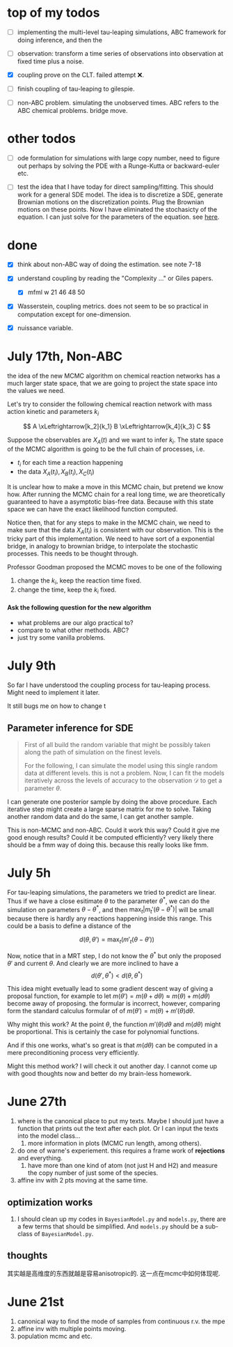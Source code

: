 # top of my todos

- [ ] implementing the multi-level tau-leaping simulations, ABC framework for doing inference, and then the 
- [ ] observation: transform a time series of observations into observation at fixed time plus a noise. 

- [x] coupling prove on the CLT. failed attempt ❌. 
- [ ] finish coupling of tau-leaping to gilespie. 
- [ ] non-ABC problem. simulating the unobserved times. ABC refers to the ABC chemical problems. bridge move. 


# other todos 

- [ ] ode formulation for simulations with large copy number, need to figure out perhaps by solving the PDE with a Runge-Kutta or backward-euler etc.  
- [ ] test the idea that I have today for direct sampling/fitting. This should work for a general SDE model. The idea is to discretize a SDE, generate Brownian motions on the discretization points. Plug the Brownian motions on these points. Now I have eliminated the stochasicty of the equation. I can just solve for the parameters of the equation. see [here](#parameter-inference-for-sde).


# done
- [x] think about non-ABC way of doing the estimation. see note 7-18
- [x] understand coupling by reading the "Complexity ..." or Giles papers.
   - [x] mfml w 21 46 48 50
- [x] Wasserstein, coupling metrics. does not seem to be so practical in computation except for one-dimension. 
- [x] nuissance variable. 


# July 17th, Non-ABC
the idea of the new MCMC algorithm on chemical reaction networks has a much larger state space, that we are going to project the state space into the values we need. 

Let's try to consider the following chemical reaction network with mass action kinetic and parameters $k_i$

$$
A \xLeftrightarrow[k_2]{k_1} B \xLeftrightarrow[k_4]{k_3} C
$$

Suppose the observables are $X_A(t)$ and we want to infer $k_i$. The state space of the MCMC algorithm is going to be the full chain of processes, i.e. 

- $t_i$ for each time a reaction happening
- the data $X_A(t_i), X_B(t_i), X_C(t_i)$

It is unclear how to make a move in this MCMC chain, but pretend we know how. After running the MCMC chain for a real long time, we are theoretically guaranteed to have a asymptotic bias-free data. Because with this state space we can have the exact likelihood function computed. 

Notice then, that for any steps to make in the MCMC chain, we need to make sure that the data $X_A(t_i)$ is consistent with our observation. This is the tricky part of this implementation. We need to have sort of a exponential bridge, in analogy to brownian bridge, to interpolate the stochastic processes. This needs to be thought through. 

Professor Goodman proposed the MCMC moves to be one of the following
1. change the $k_i$, keep the reaction time fixed. 
2. change the time, keep the $k_i$ fixed. 

#### Ask the following question for the new algorithm 

- what problems are our algo practical to? 
- compare to what other methods. ABC? 
- just try some vanilla problems. 




# July 9th

So far I have understood the coupling process for tau-leaping process. Might need to implement it later. 

It still bugs me on how to change t



## Parameter inference for SDE

>First of all build the random variable that might be possibly taken along the path of simulation on the finest levels. 
> 
> For the following, I can simulate the model using this single random data at different levels. this is not a problem. Now, I can fit the models iteratively across the levels of accuracy to the observation $\mathcal D$ to get a parameter $\theta$. 


I can generate one posterior sample by doing the above procedure. Each iterative step might create a large sparse matrix for me to solve. Taking another random data and do the same, I can get another sample. 

This is non-MCMC and non-ABC. Could it work this way? Could it give me good enough results? Could it be computed efficiently? very likely there should be a fmm way of doing this. because this really looks like fmm. 

# July 5h

For tau-leaping simulations, the parameters we tried to predict are linear. Thus if we have a close esitimate $\theta$ to the parameter $\theta^*$, we can do the simulation on parameters $\theta - \theta^*$, and then $\max_t |m_t'(\theta-\theta^*)|$ will be small because there is hardly any reactions happening inside this range. This could be a basis to define a distance of the 

$$d(\theta,\theta') = \max_t(m'_t(\theta - \theta'))$$  

Now, notice that in a MRT step, I do not know the $\theta^*$ but only the proposed $\theta'$ and current $\theta$. And clearly we are more inclined to have a 
$$
d(\theta',\theta^*) < d(\theta,\theta^*) 
$$

This idea might evetually lead to some gradient descent way of giving a proposal function, for example to let $m(\theta') = m(\theta + d\theta) \approx m(\theta) + m(d\theta)$ become away of proposing. the formular is incorrect, however, comparing form the standard calculus formular of of $m(\theta') = m(\theta) + m'(\theta) d\theta$. 

Why might this work? At the point $\theta$, the function $m'(\theta)d\theta$ and $m(d\theta)$ might be proportional. This is certainly the case for polynomial functions. 

And if this one works, what's so great is that $m(d\theta)$ can be computed in a mere preconditioning process very efficiently. 

Might this method work? I will check it out another day. I cannot come up with good thoughts now and better do my brain-less homework. 



# June 27th

1. where is the canonical place to put my texts. Maybe I should just have a function that prints out the text after each plot. Or I can input the texts into the model class...
   1. more information in plots (MCMC run length, among others).
2. do one of warne's experiement. this requires a frame work of **rejections** and everything. 
   1. have more than one kind of atom (not just H and H2) and measure the copy number of just some of the species.
3. affine inv with 2 pts moving at the same time. 

## optimization works
1. I should clean up my codes in `BayesianModel.py` and `models.py`, there are a few terms that should be simplified. And `models.py` should be a sub-class of `BayesianModel.py`. 

## thoughts

其实越是高维度的东西就越是容易anisotropic的. 这一点在mcmc中如何体现呢. 


# June 21st

1. canonical way to find the mode of samples from continuous r.v. 
   the mpe
2. affine inv with multiple points moving. 
3. population mcmc and etc. 